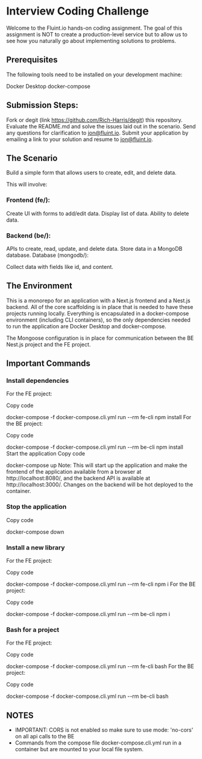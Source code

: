 # Interview Coding Challenge
Welcome to the Fluint.io hands-on coding assignment. The goal of this assignment is NOT to create a production-level service but to allow us to see how you naturally go about implementing solutions to problems.

## Prerequisites
The following tools need to be installed on your development machine:

Docker Desktop
docker-compose

## Submission Steps:
Fork or degit (link https://github.com/Rich-Harris/degit) this repository.
Evaluate the README.md and solve the issues laid out in the scenario.
Send any questions for clarification to jon@fluint.io.
Submit your application by emailing a link to your solution and resume to jon@fluint.io.

## The Scenario
Build a simple form that allows users to create, edit, and delete data.

This will involve:

### Frontend (fe/):

Create UI with forms to add/edit data.
Display list of data.
Ability to delete data.


### Backend (be/):

APIs to create, read, update, and delete data.
Store data in a MongoDB database.
Database (mongodb/):

Collect data with fields like id, and content.

## The Environment
This is a monorepo for an application with a Next.js frontend and a Nest.js backend. All of the core scaffolding is in place that is needed to have these projects running locally. Everything is encapsulated in a docker-compose environment (including CLI containers), so the only dependencies needed to run the application are Docker Desktop and docker-compose.

The Mongoose configuration is in place for communication between the BE Nest.js project and the FE project.

## Important Commands

### Install dependencies
For the FE project:

Copy code

docker-compose -f docker-compose.cli.yml run --rm fe-cli npm install
For the BE project:

Copy code

docker-compose -f docker-compose.cli.yml run --rm be-cli npm install
Start the application
Copy code

docker-compose up
Note: This will start up the application and make the frontend of the application available from a browser at http://localhost:8080/, and the backend API is available at http://localhost:3000/. Changes on the backend will be hot deployed to the container.

### Stop the application
Copy code

docker-compose down


### Install a new library
For the FE project:

Copy code

docker-compose -f docker-compose.cli.yml run --rm fe-cli npm i <package>
For the BE project:

Copy code

docker-compose -f docker-compose.cli.yml run --rm be-cli npm i <package>

### Bash for a project
For the FE project:

Copy code

docker-compose -f docker-compose.cli.yml run --rm fe-cli bash
For the BE project:

Copy code

docker-compose -f docker-compose.cli.yml run --rm be-cli bash


## NOTES
- IMPORTANT: CORS is not enabled so make sure to use mode: 'no-cors' on all api calls to the BE
- Commands from the compose file docker-compose.cli.yml run in a container but are mounted to your local file system. 
